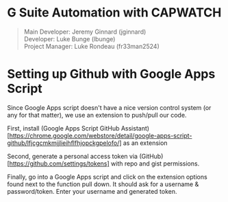 # G Suite Automation with CAPWATCH
> Main Developer: Jeremy Ginnard (jginnard)<br>
> Developer: Luke Bunge (lbunge)<br>
> Project Manager: Luke Rondeau (fr33man2524)<br>

# Setting up Github with Google Apps Script
Since Google Apps script doesn't have a nice version control system (or any for that matter), we use an extension to push/pull our code.

First, install (Google Apps Script GitHub Assistant)[https://chrome.google.com/webstore/detail/google-apps-script-github/lfjcgcmkmjjlieihflfhjopckgpelofo/] as an extension

Second, generate a personal access token via (GitHub)[https://github.com/settings/tokens] with repo and gist permissions.


Finally, go into a Google Apps script and click on the extension options found next to the function pull down. It should ask for a username & password/token. Enter your username and generated token.
